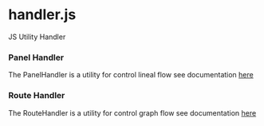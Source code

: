# handler.js
JS Utility Handler

### Panel Handler
The PanelHandler is a utility for control lineal flow
see documentation [here](src/doc/panel.md)

### Route Handler 
The RouteHandler is a utility for control graph flow
see documentation [here](src/doc/route.md)